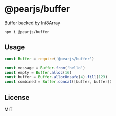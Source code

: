 # @pearjs/buffer

Buffer backed by Int8Array

```
npm i @pearjs/buffer
```

## Usage

```js
const Buffer = require('@pearjs/buffer')

const message = Buffer.from('hello')
const empty = Buffer.alloc(16)
const buffer = Buffer.allocUnsafe(4).fill(123)
const combined = Buffer.concat([buffer, buffer])
```

## License

MIT
